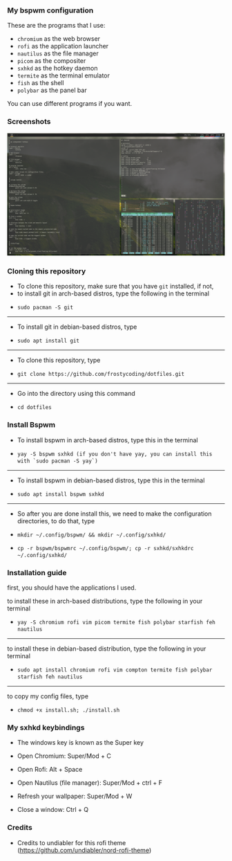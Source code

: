 ### My bspwm configuration

These are the programs that I use:

- ```chromium``` as the web browser
- ```rofi``` as the application launcher
- ```nautilus``` as the file manager
- ```picom``` as the compositer
- ```sxhkd``` as the hotkey daemon
- ```termite``` as the terminal emulator
- ```fish``` as the shell
- ```polybar``` as the panel bar

You can use different programs if you want.

### Screenshots

![BspwmConfigPicture](./screenshots/BspwmConfig.png)

### Cloning this repository

* To clone this repository, make sure that you have `git` installed, if not,
* to install git in arch-based distros, type the following in the terminal
*     sudo pacman -S git
-----
* To install git in debian-based distros, type
*     sudo apt install git
-----
* To clone this repository, type
*     git clone https://github.com/frostycoding/dotfiles.git
-----
* Go into the directory using this command
*     cd dotfiles

### Install Bspwm

* To install bspwm in arch-based distros, type this in the terminal
*     yay -S bspwm sxhkd (if you don't have yay, you can install this with `sudo pacman -S yay`)
-----
* To install bspwm in debian-based distros, type this in the terminal
*     sudo apt install bspwm sxhkd
-----
* So after you are done install this, we need to make the configuration directories, to do that, type
*     mkdir ~/.config/bspwm/ && mkdir ~/.config/sxhkd/
*     cp -r bspwm/bspwmrc ~/.config/bspwm/; cp -r sxhkd/sxhkdrc ~/.config/sxhkd/

### Installation guide

first, you should have the applications I used.

to install these in arch-based distributions, type the following in your terminal
-     yay -S chromium rofi vim picom termite fish polybar starfish feh nautilus
-----
to install these in debian-based distribution, type the following in your terminal
-     sudo apt install chromium rofi vim compton termite fish polybar starfish feh nautilus
-----
to copy my config files, type
-     chmod +x install.sh; ./install.sh

### My sxhkd keybindings

- The windows key is known as the Super key

- Open Chromium: Super/Mod + C
- Open Rofi: Alt + Space
- Open Nautilus (file manager): Super/Mod + ctrl + F
- Refresh your wallpaper: Super/Mod + W
- Close a window: Ctrl + Q

### Credits

- Credits to undiabler for this rofi theme (https://github.com/undiabler/nord-rofi-theme)
